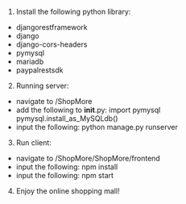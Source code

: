 1. Install the following python library:
- djangorestframework
- django
- django-cors-headers
- pymysql
- mariadb
- paypalrestsdk

2. Running server:
- navigate to /ShopMore
- add the following to __init__.py:
    import pymysql
    pymysql.install_as_MySQLdb()
- input the following: python manage.py runserver

3. Run client:
- navigate to /ShopMore/ShopMore/frontend
- input the following: npm install
- input the following: npm start

4. Enjoy the online shopping mall!